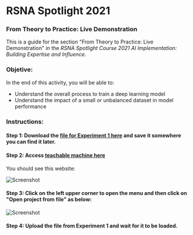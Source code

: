 # RSNA Spotlight 2021

### From Theory to Practice: Live Demonstration 

This is a guide for the section "From Theory to Practice: Live Demonstration" in the *RSNA Spotlight Course 2021 AI Implementation: Building Expertise and Influence*.

### Objetive:

In the end of this activity, you will be able to:

* Understand the overall process to train a deep learning model
* Understand the impact of a small or unbalanced dataset in model performance

### Instructions:

#### Step 1: Download the [file for Experiment 1 here](https://github.com/kitamura-felipe/RSNASpotlight2021/blob/main/experiments/Binary.tm) and save it somewhere you can find it later.

#### Step 2: Access [teachable machine here](https://teachablemachine.withgoogle.com/train/image)

You should see this website:

![Screenshot](https://github.com/kitamura-felipe/RSNASpotlight2021/blob/main/images/image04.png)

#### Step 3: Click on the left upper corner to open the menu and then click on "Open project from file" as below:

![Screenshot](https://github.com/kitamura-felipe/RSNASpotlight2021/blob/main/images/image05.png)

#### Step 4: Upload the file from Experiment 1 and wait for it to be loaded.
